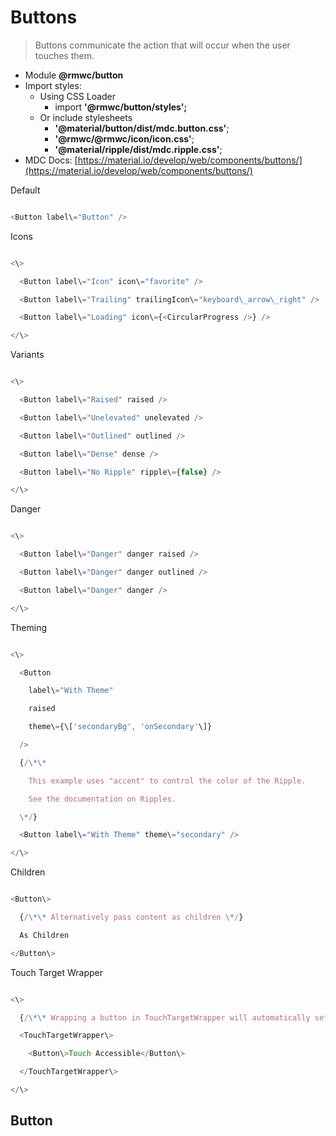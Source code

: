 Buttons
=======

> Buttons communicate the action that will occur when the user touches them.

*   Module **@rmwc/button**
*   Import styles:
    *   Using CSS Loader
        *   import **'@rmwc/button/styles';**
    *   Or include stylesheets
        *   **'@material/button/dist/mdc.button.css'**;
        *   **'@rmwc/@rmwc/icon/icon.css'**;
        *   **'@material/ripple/dist/mdc.ripple.css'**;
*   MDC Docs: [https://material.io/develop/web/components/buttons/](https://material.io/develop/web/components/buttons/)

Default

```js

<Button label\="Button" />


```

Icons

```js

<\>

  <Button label\="Icon" icon\="favorite" />

  <Button label\="Trailing" trailingIcon\="keyboard\_arrow\_right" />

  <Button label\="Loading" icon\={<CircularProgress />} />

</\>


```

Variants

```js

<\>

  <Button label\="Raised" raised />

  <Button label\="Unelevated" unelevated />

  <Button label\="Outlined" outlined />

  <Button label\="Dense" dense />

  <Button label\="No Ripple" ripple\={false} />

</\>


```

Danger

```js

<\>

  <Button label\="Danger" danger raised />

  <Button label\="Danger" danger outlined />

  <Button label\="Danger" danger />

</\>


```

Theming

```js

<\>

  <Button

    label\="With Theme"

    raised

    theme\={\['secondaryBg', 'onSecondary'\]}

  />

  {/\*\*

    This example uses "accent" to control the color of the Ripple.

    See the documentation on Ripples.

  \*/}

  <Button label\="With Theme" theme\="secondary" />

</\>


```

Children

```js

<Button\>

  {/\*\* Alternatively pass content as children \*/}

  As Children

</Button\>


```

Touch Target Wrapper

```js

<\>

  {/\*\* Wrapping a button in TouchTargetWrapper will automatically set its \`touch\` prop to true. \*/}

  <TouchTargetWrapper\>

    <Button\>Touch Accessible</Button\>

  </TouchTargetWrapper\>

</\>


```

Button
------